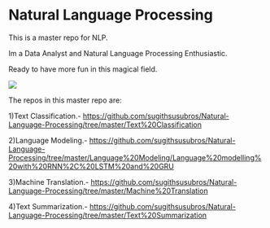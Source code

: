 # Natural Language Processing

This is a master repo for NLP.

Im a Data Analyst and Natural Language Processing Enthusiastic.

Ready to have more fun in this magical field.

<img src="https://thumbor.forbes.com/thumbor/960x0/https%3A%2F%2Fblogs-images.forbes.com%2Fbernardmarr%2Ffiles%2F2019%2F06%2F5-Amazing-Examples-Of-Natural-Language-Processing-NLP-In-Practice-1200x639.jpg" >

The repos in this master repo are:

1)Text Classification.- <https://github.com/sugithsusubros/Natural-Language-Processing/tree/master/Text%20Classification>

2)Language Modeling.- <https://github.com/sugithsusubros/Natural-Language-Processing/tree/master/Language%20Modeling/Language%20modelling%20with%20RNN%2C%20LSTM%20and%20GRU>

3)Machine Translation.- <https://github.com/sugithsusubros/Natural-Language-Processing/tree/master/Machine%20Translation>

4)Text Summarization.- <https://github.com/sugithsusubros/Natural-Language-Processing/tree/master/Text%20Summarization>
